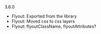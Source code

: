 3.6.0

- Flyout: Exported from the library
- Flyout: Moved css to css layers
- Flyout: flyoutClassName, flyoutAttributes?
